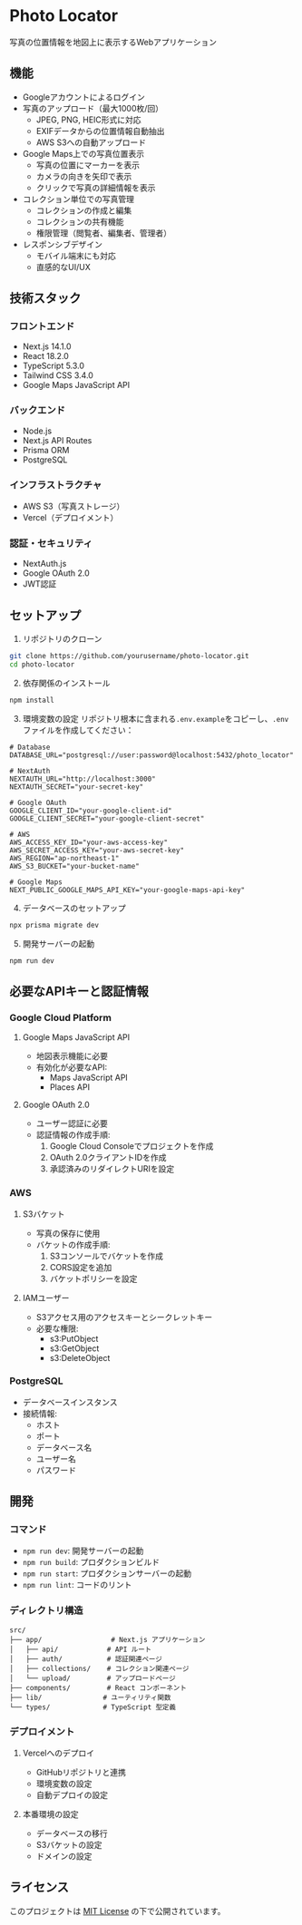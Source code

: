 # Photo Locator

写真の位置情報を地図上に表示するWebアプリケーション

## 機能

- Googleアカウントによるログイン
- 写真のアップロード（最大1000枚/回）
  - JPEG, PNG, HEIC形式に対応
  - EXIFデータからの位置情報自動抽出
  - AWS S3への自動アップロード
- Google Maps上での写真位置表示
  - 写真の位置にマーカーを表示
  - カメラの向きを矢印で表示
  - クリックで写真の詳細情報を表示
- コレクション単位での写真管理
  - コレクションの作成と編集
  - コレクションの共有機能
  - 権限管理（閲覧者、編集者、管理者）
- レスポンシブデザイン
  - モバイル端末にも対応
  - 直感的なUI/UX

## 技術スタック

### フロントエンド
- Next.js 14.1.0
- React 18.2.0
- TypeScript 5.3.0
- Tailwind CSS 3.4.0
- Google Maps JavaScript API

### バックエンド
- Node.js
- Next.js API Routes
- Prisma ORM
- PostgreSQL

### インフラストラクチャ
- AWS S3（写真ストレージ）
- Vercel（デプロイメント）

### 認証・セキュリティ
- NextAuth.js
- Google OAuth 2.0
- JWT認証

## セットアップ

1. リポジトリのクローン
```bash
git clone https://github.com/yourusername/photo-locator.git
cd photo-locator
```

2. 依存関係のインストール
```bash
npm install
```

3. 環境変数の設定
リポジトリ根本に含まれる`.env.example`をコピーし、`.env`ファイルを作成してください：

```env
# Database
DATABASE_URL="postgresql://user:password@localhost:5432/photo_locator"

# NextAuth
NEXTAUTH_URL="http://localhost:3000"
NEXTAUTH_SECRET="your-secret-key"

# Google OAuth
GOOGLE_CLIENT_ID="your-google-client-id"
GOOGLE_CLIENT_SECRET="your-google-client-secret"

# AWS
AWS_ACCESS_KEY_ID="your-aws-access-key"
AWS_SECRET_ACCESS_KEY="your-aws-secret-key"
AWS_REGION="ap-northeast-1"
AWS_S3_BUCKET="your-bucket-name"

# Google Maps
NEXT_PUBLIC_GOOGLE_MAPS_API_KEY="your-google-maps-api-key"
```

4. データベースのセットアップ
```bash
npx prisma migrate dev
```

5. 開発サーバーの起動
```bash
npm run dev
```

## 必要なAPIキーと認証情報

### Google Cloud Platform
1. Google Maps JavaScript API
   - 地図表示機能に必要
   - 有効化が必要なAPI:
     - Maps JavaScript API
     - Places API

2. Google OAuth 2.0
   - ユーザー認証に必要
   - 認証情報の作成手順:
     1. Google Cloud Consoleでプロジェクトを作成
     2. OAuth 2.0クライアントIDを作成
     3. 承認済みのリダイレクトURIを設定

### AWS
1. S3バケット
   - 写真の保存に使用
   - バケットの作成手順:
     1. S3コンソールでバケットを作成
     2. CORS設定を追加
     3. バケットポリシーを設定

2. IAMユーザー
   - S3アクセス用のアクセスキーとシークレットキー
   - 必要な権限:
     - s3:PutObject
     - s3:GetObject
     - s3:DeleteObject

### PostgreSQL
- データベースインスタンス
- 接続情報:
  - ホスト
  - ポート
  - データベース名
  - ユーザー名
  - パスワード

## 開発

### コマンド
- `npm run dev`: 開発サーバーの起動
- `npm run build`: プロダクションビルド
- `npm run start`: プロダクションサーバーの起動
- `npm run lint`: コードのリント

### ディレクトリ構造
```
src/
├── app/                 # Next.js アプリケーション
│   ├── api/            # API ルート
│   ├── auth/           # 認証関連ページ
│   ├── collections/    # コレクション関連ページ
│   └── upload/         # アップロードページ
├── components/         # React コンポーネント
├── lib/               # ユーティリティ関数
└── types/             # TypeScript 型定義
```

### デプロイメント
1. Vercelへのデプロイ
   - GitHubリポジトリと連携
   - 環境変数の設定
   - 自動デプロイの設定

2. 本番環境の設定
   - データベースの移行
   - S3バケットの設定
   - ドメインの設定

## ライセンス

このプロジェクトは [MIT License](LICENSE) の下で公開されています。

